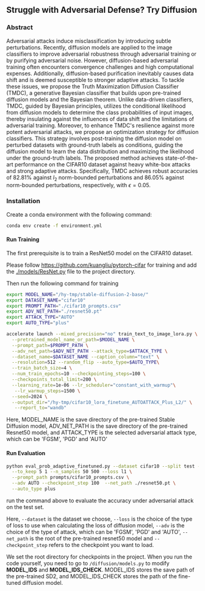 ## Struggle with Adversarial Defense? Try Diffusion

### Abstract

Adversarial attacks induce misclassification by introducing subtle perturbations. Recently, diffusion models are applied to the image classifiers to improve adversarial robustness through adversarial training or by purifying adversarial noise. However, diffusion-based adversarial training often encounters convergence challenges and high computational expenses. Additionally, diffusion-based purification inevitably causes data shift and is deemed susceptible to stronger adaptive attacks. To tackle these issues, we propose the Truth Maximization Diffusion Classifier (TMDC), a generative Bayesian classifier that builds upon pre-trained diffusion models and the Bayesian theorem. Unlike data-driven classifiers, TMDC, guided by Bayesian principles, utilizes the conditional likelihood from diffusion models to determine the class probabilities of input images, thereby insulating against the influences of data shift and the limitations of adversarial training. Moreover, to enhance TMDC's resilience against more potent adversarial attacks, we propose an optimization strategy for diffusion classifiers. This strategy involves post-training the diffusion model on perturbed datasets with ground-truth labels as conditions, guiding the diffusion model to learn the data distribution and maximizing the likelihood under the ground-truth labels. The proposed method achieves state-of-the-art performance on the CIFAR10 dataset against heavy white-box attacks and strong adaptive attacks. Specifically, TMDC achieves robust accuracies of 82.81% against $l_2$ norm-bounded perturbations and 86.05% against norm-bounded perturbations, respectively, with $\epsilon=0.05$.

### Installation

Create a conda environment with the following command:

``` bash
conda env create -f environment.yml
```

#### Run Training

The first prerequisite is to train a ResNet50 model on the CIFAR10 dataset.

Please follow https://github.com/kuangliu/pytorch-cifar for training and add the <u>./models/ResNet.py</u> file to the project directory.

Then run the following command for training

``` bash
export MODEL_NAME="/hy-tmp/stable-diffusion-2-base/"
export DATASET_NAME="cifar10"
export PROMPT_PATH="./cifar10_prompts.csv"
export ADV_NET_PATH="./resnet50.pt"
export ATTACK_TYPE="AUTO"
export AUTO_TYPE="plus"

accelerate launch --mixed_precision="no" train_text_to_image_lora.py \
  --pretrained_model_name_or_path=$MODEL_NAME \
  --prompt_path=$PROMPT_PATH \
  --adv_net_path=$ADV_NET_PATH --attack_type=$ATTACK_TYPE \
  --dataset_name=$DATASET_NAME --caption_column="text" \
  --resolution=512 --random_flip --auto_type=$AUTO_TYPE\
  --train_batch_size=4 \
  --num_train_epochs=10 --checkpointing_steps=100 \
  --checkpoints_total_limit=200 \
  --learning_rate=1e-06 --lr_scheduler="constant_with_warmup"\
   --lr_warmup_steps=1500 \
  --seed=2024 \
  --output_dir="/hy-tmp/cifar10_lora_finetune_AUTOATTACK_Plus_L2/" \
   --report_to="wandb"
```

Here, MODEL_NAME is the save directory of the pre-trained Stable Diffusion model, ADV_NET_PATH is the save directory of the pre-trained Resnet50 model, and ATTACK_TYPE is the selected adversarial attack type, which can be 'FGSM', 'PGD' and 'AUTO'



#### Run Evaluation

``` bash
python eval_prob_adaptive_finetuned.py --dataset cifar10 --split test --n_trials 1 \
  --to_keep 5 1 --n_samples 50 500 --loss l1 \
  --prompt_path prompts/cifar10_prompts.csv \
  --adv AUTO --checkpoint_step 100  --net_path ./resnet50.pt \
  --auto_type plus
```

run the command above to evaluate the accuracy under adversarial attack on the test set.

Here, `--dataset` is the dataset we choose, `--loss` is the choice of the type of loss to use when calculating the loss of diffusion model, `--adv` is the choice of the type of attack, which can be 'FGSM', 'PGD' and 'AUTO', `--net_path` is the root of the pre-trained resnet50 model and `--checkpoint_step` refers to the checkpoint you want to load.

We set the root directory for checkpoints in the project. When you run the code yourself, you need to go to `/diffusion/models.py` to modify **MODEL_IDS** and **MODEL_IDS_CHECK**. MODEL_IDS stores the save path of the pre-trained SD2, and MODEL_IDS_CHECK stores the path of the fine-tuned diffusion model.